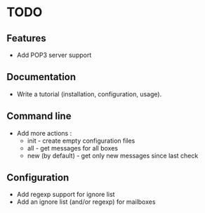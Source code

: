 TODO
====

## Features

* Add POP3 server support


## Documentation

* Write a tutorial (installation, configuration, usage).


## Command line

* Add more actions :
  * init - create empty configuration files
  * all - get messages for all boxes
  * new (by default) - get only new messages since last check


## Configuration

* Add regexp support for ignore list
* Add an ignore list (and/or regexp) for mailboxes

